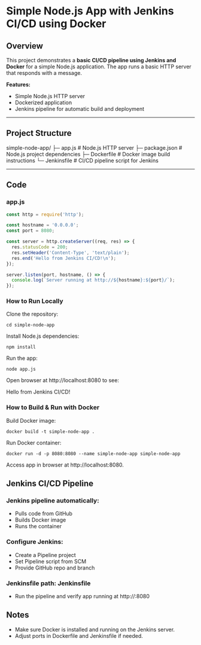 # Simple Node.js App with Jenkins CI/CD using Docker

## Overview
This project demonstrates a **basic CI/CD pipeline using Jenkins and Docker** for a simple Node.js application. The app runs a basic HTTP server that responds with a message.

**Features:**
- Simple Node.js HTTP server
- Dockerized application
- Jenkins pipeline for automatic build and deployment

---

## Project Structure

simple-node-app/
├─ app.js # Node.js HTTP server
├─ package.json # Node.js project dependencies
├─ Dockerfile # Docker image build instructions
└─ Jenkinsfile # CI/CD pipeline script for Jenkins


---

## Code

### **app.js**

```javascript
const http = require('http');

const hostname = '0.0.0.0';
const port = 8080;

const server = http.createServer((req, res) => {
  res.statusCode = 200;
  res.setHeader('Content-Type', 'text/plain');
  res.end('Hello from Jenkins CI/CD!\n');
});

server.listen(port, hostname, () => {
  console.log(`Server running at http://${hostname}:${port}/`);
});
```



### How to Run Locally

Clone the repository:

```git clone https://github.com/hcprajwal9901/https://github.com/hcprajwal9901/task_2.git
cd simple-node-app
```


Install Node.js dependencies:
```
npm install
```

Run the app:
```
node app.js
```

Open browser at http://localhost:8080 to see:

Hello from Jenkins CI/CD!

### How to Build & Run with Docker

Build Docker image:
```
docker build -t simple-node-app .
```

Run Docker container:
```
docker run -d -p 8080:8080 --name simple-node-app simple-node-app
```

Access app in browser at http://localhost:8080.

## Jenkins CI/CD Pipeline

### Jenkins pipeline automatically:

- Pulls code from GitHub
- Builds Docker image
- Runs the container

### Configure Jenkins:

- Create a Pipeline project
- Set Pipeline script from SCM
- Provide GitHub repo and branch
### Jenkinsfile path: Jenkinsfile

- Run the pipeline and verify app running at http://<server-ip>:8080


## Notes

- Make sure Docker is installed and running on the Jenkins server.
- Adjust ports in Dockerfile and Jenkinsfile if needed.  
